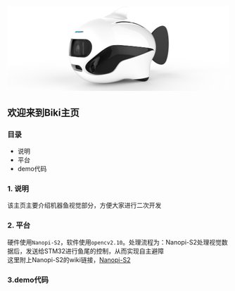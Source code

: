 ![img](/biki.png)

## 欢迎来到Biki主页<br>

### 目录

- 说明
- 平台
- demo代码

### 1. 说明
该主页主要介绍机器鱼视觉部分，方便大家进行二次开发

### 2. 平台
硬件使用`Nanopi-S2`，软件使用`opencv2.10`。处理流程为：Nanopi-S2处理视觉数据后，发送给STM32进行鱼尾的控制，从而实现自主避障<br>
这里附上Nanopi-S2的wiki链接，[Nanopi-S2](http://wiki.friendlyarm.com/wiki/index.php/NanoPi_S2/zh)

### 3.demo代码
